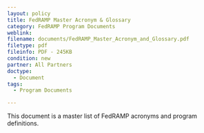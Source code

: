 ```yaml
---
layout: policy   
title: FedRAMP Master Acronym & Glossary
category: FedRAMP Program Documents
weblink:
filename: documents/FedRAMP_Master_Acronym_and_Glossary.pdf
filetype: pdf
fileinfo: PDF - 245KB
condition: new
partner: All Partners
doctype:
  - Document
tags:
  - Program Documents

---
```

This document is a master list of FedRAMP acronyms and program definitions. 
